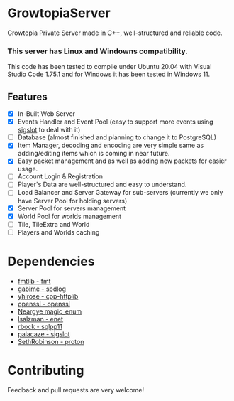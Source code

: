 # GrowtopiaServer
 Growtopia Private Server made in C++, well-structured and reliable code.
### This server has Linux and Windowns compatibility.
This code has been tested to compile under Ubuntu 20.04 with Visual Studio Code 1.75.1 and for Windows it has been tested in Windows 11.

## Features
- [x] In-Built Web Server
- [x] Events Handler and Event Pool (easy to support more events using [sigslot](https://github.com/palacaze/sigslot) to deal with it)
- [ ] Database (almost finished and planning to change it to PostgreSQL)
- [x] Item Manager, decoding and encoding are very simple same as adding/editing items which is coming in near future.
- [x] Easy packet management and as well as adding new packets for easier usage.
- [ ] Account Login & Registration
- [ ] Player's Data are well-structured and easy to understand.
- [ ] Load Balancer and Server Gateway for sub-servers (currently we only have Server Pool for holding servers)
- [x] Server Pool for servers management
- [x] World Pool for worlds management
- [ ] Tile, TileExtra and World
- [ ] Players and Worlds caching

# Dependencies
 - [fmtlib - fmt](https://github.com/fmtlib/fmt)
 - [gabime - spdlog](https://github.com/gabime/spdlog) 
 - [yhirose - cpp-httplib](https://github.com/yhirose/cpp-httplib)
 - [openssl - openssl](https://github.com/openssl/openssl)
 - [Neargye magic_enum](https://github.com/Neargye/magic_enum)
 - [lsalzman - enet](https://github.com/lsalzman/enet)
 - [rbock - sqlpp11](https://github.com/rbock/sqlpp11)
 - [palacaze - sigslot](https://github.com/palacaze/sigslot)
 - [SethRobinson - proton](https://github.com/SethRobinson/proton)

# Contributing
Feedback and pull requests are very welcome!
